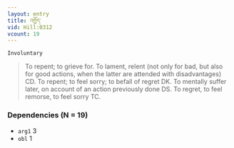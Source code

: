 ```yaml
---
layout: entry
title: འགྱོད་
vid: Hill:0312
vcount: 19
---
```

`Involuntary` 
> To repent; to grieve for\.
 To lament, relent (not only for bad, but also for good actions, when the latter are attended with disadvantages) CD\.
 To repent; to feel sorry; to befall of regret DK\.
 To mentally suffer later, on account of an action previously done DS\.
 To regret, to feel remorse, to feel sorry TC\.

### Dependencies (N = 19)
* `arg1` 3
* `obl` 1


